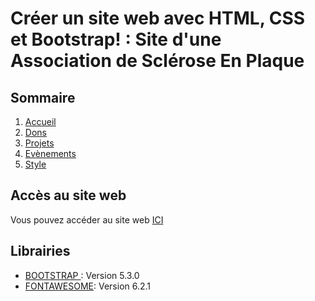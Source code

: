# Créer un site web avec HTML, CSS et Bootstrap! : Site d'une Association de Sclérose En Plaque

## Sommaire

1. [Accueil](#index.html)
2. [Dons](#dons.html)
3. [Projets](#projets.html)
4. [Evènements](#event.html)
5. [Style](#style.css)


## Accès au site web

Vous pouvez accéder au site web [ICI](https://backeducation.be/STUDI/BOOTSTRAP)

## Librairies 

* [BOOTSTRAP ](https://getbootstrap.com/): Version 5.3.0
* [FONTAWESOME](https://fontawesome.com/): Version 6.2.1



